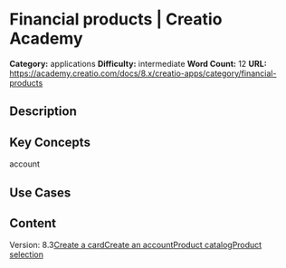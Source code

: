 # Financial products | Creatio Academy

**Category:** applications **Difficulty:** intermediate **Word Count:** 12
**URL:**
https://academy.creatio.com/docs/8.x/creatio-apps/category/financial-products

## Description

## Key Concepts

account

## Use Cases

## Content

Version:
8.3[Create a card](/docs/8.x/creatio-apps/products/finance-and-banking/financial-products/create-a-card)[Create an account](/docs/8.x/creatio-apps/products/finance-and-banking/financial-products/create-financial-account)[Product catalog](/docs/8.x/creatio-apps/category/product-catalog)[Product selection](/docs/8.x/creatio-apps/category/product-selection)
